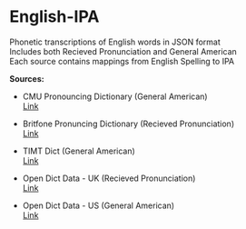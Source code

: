 # English-IPA
Phonetic transcriptions of English words in JSON format <br>
Includes both Recieved Pronunciation and General American <br>
Each source contains mappings from English Spelling to IPA <br>

**Sources:**

* CMU Pronouncing Dictionary (General American) <br>
[Link](http://www.speech.cs.cmu.edu/cgi-bin/cmudict)

* Britfone Pronuncing Dictionary (Recieved Pronunciation) <br>
[Link](https://github.com/JoseLlarena/Britfone)

* TIMT Dict (General American) <br>
[Link](https://catalog.ldc.upenn.edu/LDC93S1)

* Open Dict Data - UK (Recieved Pronunciation) <br>
[Link](https://github.com/open-dict-data/ipa-dict/blob/master/data/en_UK.txt)

* Open Dict Data - US (General American) <br>
[Link](https://github.com/open-dict-data/ipa-dict/blob/master/data/en_US.txt)
